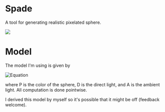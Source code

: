 # Spade
A tool for generating realistic pixelated sphere.

![](demo.gif)

# Model

The model I'm using is given by

![Equation](https://latex.codecogs.com/gif.latex?f(P,D,A)=P\left(\frac{A(1-D)}{D&plus;A(1-D)}A&plus;D\right))

where P is the color of the sphere, D is the direct light, and A is the ambient light. All computation is done pointwise.

I derived this model by myself so it's possible that it might be off (feedback welcome). 
